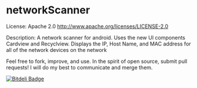 networkScanner
==============

  License: Apache 2.0 http://www.apache.org/licenses/LICENSE-2.0

  Description:
A network scanner for android. Uses the new UI components Cardview and Recyclview. Displays the IP, Host Name, and MAC address for all of the network devices on the network

Feel free to fork, improve, and use. In the spirit of open source, submit pull requests! I will do my best to communicate and merge them.


[![Bitdeli Badge](https://d2weczhvl823v0.cloudfront.net/dmashuda/networkscanner/trend.png)](https://bitdeli.com/free "Bitdeli Badge")

